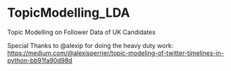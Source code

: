 # TopicModelling_LDA
 Topic Modelling on Follower Data of UK Candidates


Special Thanks to @alexip for doing the heavy duty work:
https://medium.com/@alexisperrier/topic-modeling-of-twitter-timelines-in-python-bb91fa90d98d
